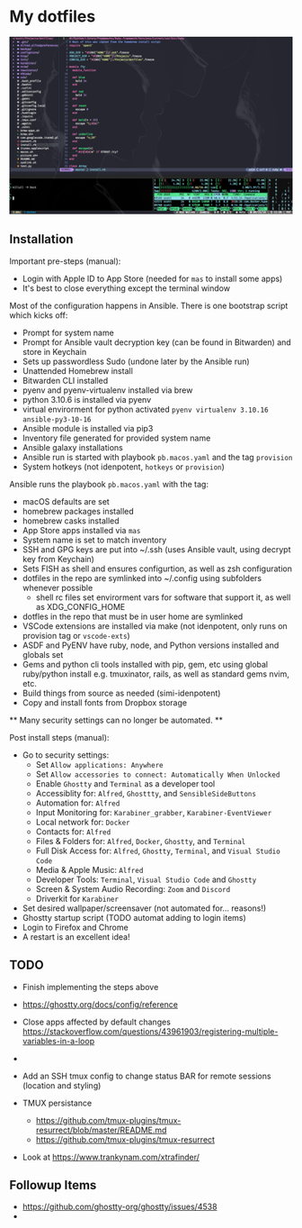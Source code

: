 # My dotfiles

![Screenshot of my terminal](https://raw.githubusercontent.com/SirNerdBear/dotfiles/master/ss.png)

## Installation

Important pre-steps (manual):
* Login with Apple ID to App Store (needed for `mas` to install some apps)
* It's best to close everything except the terminal window

Most of the configuration happens in Ansible. There  is one bootstrap script which kicks off:
* Prompt for system name
* Prompt for Ansible vault decryption key (can be found in Bitwarden) and store in Keychain
* Sets up passwordless Sudo (undone later by the Ansible run)
* Unattended Homebrew install
* Bitwarden CLI installed
* pyenv and pyenv-virtualenv installed via brew
* python 3.10.6 is installed via pyenv
* virtual envirorment for python activated `pyenv virtualenv 3.10.16 ansible-py3-10-16`
* Ansible module is installed via pip3
* Inventory file generated for provided system name
* Ansible galaxy installations
* Ansible run is started with playbook `pb.macos.yaml` and the tag `provision` 
* System hotkeys (not idenpotent, `hotkeys` or `provision`)

Ansible runs the playbook `pb.macos.yaml` with the tag: 
* macOS defaults are set
* homebrew packages installed
* homebrew casks installed
* App Store apps installed via `mas`
* System name is set to match inventory
* SSH and GPG keys are put into ~/.ssh (uses Ansible vault, using decrypt key from Keychain)
* Sets FISH as shell and ensures configurtion, as well as zsh configuration
* dotfiles in the repo are symlinked into ~/.config using subfolders whenever possible
  - shell rc files set envirorment vars for software that support it, as well as XDG_CONFIG_HOME
* dotfles in the repo that must be in user home are symlinked 
* VSCode extensions are installed via make (not idenpotent, only runs on provision tag or `vscode-exts`)
* ASDF and PyENV have ruby, node, and Python versions installed and globals set
* Gems and python cli tools installed with pip, gem, etc using global ruby/python install e.g. tmuxinator, rails, as well as standard gems nvim, etc.
* Build things from source as needed (simi-idenpotent)
* Copy and install fonts from Dropbox storage


** Many security settings can no longer be automated. **

Post install steps (manual):
* Go to security settings:
  - Set `Allow applications: Anywhere`
  - Set `Allow accessories to connect: Automatically When Unlocked`
  - Enable `Ghostty` and `Terminal` as a developer tool
  - Accessiblity for: `Alfred`, `Ghosttty`, and `SensibleSideButtons`
  - Automation for: `Alfred`
  - Input Monitoring for: `Karabiner_grabber`, `Karabiner-EventViewer`
  - Local network for: `Docker`
  - Contacts for: `Alfred`
  - Files & Folders for: `Alfred`, `Docker`, `Ghostty`, and `Terminal`
  - Full Disk Access for: `Alfred`, `Ghostty`, `Terminal`, and `Visual Studio Code`
  - Media & Apple Music: `Alfred`
  - Developer Tools: `Terminal`, `Visual Studio Code` and `Ghostty`
  - Screen & System Audio Recording: `Zoom` and `Discord`
  - Driverkit for `Karabiner`
* Set desired wallpaper/screensaver (not automated for... reasons!)
* Ghostty startup script (TODO automat adding to login items)
* Login to Firefox and Chrome
* A restart is an excellent idea!

## TODO

* Finish implementing the steps above

* https://ghostty.org/docs/config/reference

* Close apps affected by default changes https://stackoverflow.com/questions/43961903/registering-multiple-variables-in-a-loop

* 

* Add an SSH tmux config to change status BAR for remote sessions (location and styling)

* TMUX persistance
  * https://github.com/tmux-plugins/tmux-resurrect/blob/master/README.md
  * https://github.com/tmux-plugins/tmux-resurrect

* Look at https://www.trankynam.com/xtrafinder/

## Followup Items
- https://github.com/ghostty-org/ghostty/issues/4538
- 